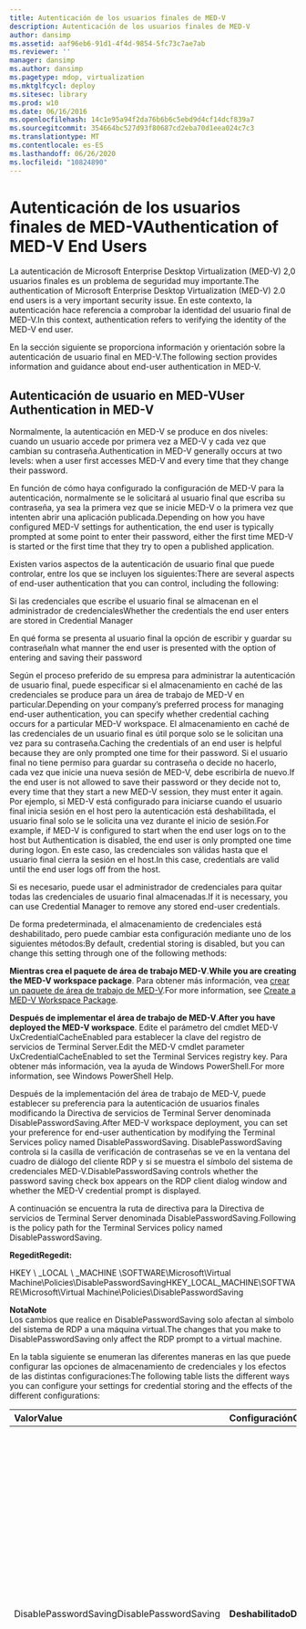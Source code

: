 ```yaml
---
title: Autenticación de los usuarios finales de MED-V
description: Autenticación de los usuarios finales de MED-V
author: dansimp
ms.assetid: aaf96eb6-91d1-4f4d-9854-5fc73c7ae7ab
ms.reviewer: ''
manager: dansimp
ms.author: dansimp
ms.pagetype: mdop, virtualization
ms.mktglfcycl: deploy
ms.sitesec: library
ms.prod: w10
ms.date: 06/16/2016
ms.openlocfilehash: 14c1e95a94f2da76b6b6c5ebd9d4cf14dcf839a7
ms.sourcegitcommit: 354664bc527d93f80687cd2eba70d1eea024c7c3
ms.translationtype: MT
ms.contentlocale: es-ES
ms.lasthandoff: 06/26/2020
ms.locfileid: "10824890"
---
```

# <span data-ttu-id="31f7e-103">Autenticación de los usuarios finales de MED-V</span><span class="sxs-lookup"><span data-stu-id="31f7e-103">Authentication of MED-V End Users</span></span>


<span data-ttu-id="31f7e-104">La autenticación de Microsoft Enterprise Desktop Virtualization (MED-V) 2,0 usuarios finales es un problema de seguridad muy importante.</span><span class="sxs-lookup"><span data-stu-id="31f7e-104">The authentication of Microsoft Enterprise Desktop Virtualization (MED-V) 2.0 end users is a very important security issue.</span></span> <span data-ttu-id="31f7e-105">En este contexto, la autenticación hace referencia a comprobar la identidad del usuario final de MED-V.</span><span class="sxs-lookup"><span data-stu-id="31f7e-105">In this context, authentication refers to verifying the identity of the MED-V end user.</span></span>

<span data-ttu-id="31f7e-106">En la sección siguiente se proporciona información y orientación sobre la autenticación de usuario final en MED-V.</span><span class="sxs-lookup"><span data-stu-id="31f7e-106">The following section provides information and guidance about end-user authentication in MED-V.</span></span>

## <span data-ttu-id="31f7e-107">Autenticación de usuario en MED-V</span><span class="sxs-lookup"><span data-stu-id="31f7e-107">User Authentication in MED-V</span></span>


<span data-ttu-id="31f7e-108">Normalmente, la autenticación en MED-V se produce en dos niveles: cuando un usuario accede por primera vez a MED-V y cada vez que cambian su contraseña.</span><span class="sxs-lookup"><span data-stu-id="31f7e-108">Authentication in MED-V generally occurs at two levels: when a user first accesses MED-V and every time that they change their password.</span></span>

<span data-ttu-id="31f7e-109">En función de cómo haya configurado la configuración de MED-V para la autenticación, normalmente se le solicitará al usuario final que escriba su contraseña, ya sea la primera vez que se inicie MED-V o la primera vez que intenten abrir una aplicación publicada.</span><span class="sxs-lookup"><span data-stu-id="31f7e-109">Depending on how you have configured MED-V settings for authentication, the end user is typically prompted at some point to enter their password, either the first time MED-V is started or the first time that they try to open a published application.</span></span>

<span data-ttu-id="31f7e-110">Existen varios aspectos de la autenticación de usuario final que puede controlar, entre los que se incluyen los siguientes:</span><span class="sxs-lookup"><span data-stu-id="31f7e-110">There are several aspects of end-user authentication that you can control, including the following:</span></span>

<span data-ttu-id="31f7e-111">Si las credenciales que escribe el usuario final se almacenan en el administrador de credenciales</span><span class="sxs-lookup"><span data-stu-id="31f7e-111">Whether the credentials the end user enters are stored in Credential Manager</span></span>

<span data-ttu-id="31f7e-112">En qué forma se presenta al usuario final la opción de escribir y guardar su contraseña</span><span class="sxs-lookup"><span data-stu-id="31f7e-112">In what manner the end user is presented with the option of entering and saving their password</span></span>

<span data-ttu-id="31f7e-113">Según el proceso preferido de su empresa para administrar la autenticación de usuario final, puede especificar si el almacenamiento en caché de las credenciales se produce para un área de trabajo de MED-V en particular.</span><span class="sxs-lookup"><span data-stu-id="31f7e-113">Depending on your company’s preferred process for managing end-user authentication, you can specify whether credential caching occurs for a particular MED-V workspace.</span></span> <span data-ttu-id="31f7e-114">El almacenamiento en caché de las credenciales de un usuario final es útil porque solo se le solicitan una vez para su contraseña.</span><span class="sxs-lookup"><span data-stu-id="31f7e-114">Caching the credentials of an end user is helpful because they are only prompted one time for their password.</span></span> <span data-ttu-id="31f7e-115">Si el usuario final no tiene permiso para guardar su contraseña o decide no hacerlo, cada vez que inicie una nueva sesión de MED-V, debe escribirla de nuevo.</span><span class="sxs-lookup"><span data-stu-id="31f7e-115">If the end user is not allowed to save their password or they decide not to, every time that they start a new MED-V session, they must enter it again.</span></span> <span data-ttu-id="31f7e-116">Por ejemplo, si MED-V está configurado para iniciarse cuando el usuario final inicia sesión en el host pero la autenticación está deshabilitada, el usuario final solo se le solicita una vez durante el inicio de sesión.</span><span class="sxs-lookup"><span data-stu-id="31f7e-116">For example, if MED-V is configured to start when the end user logs on to the host but Authentication is disabled, the end user is only prompted one time during logon.</span></span> <span data-ttu-id="31f7e-117">En este caso, las credenciales son válidas hasta que el usuario final cierra la sesión en el host.</span><span class="sxs-lookup"><span data-stu-id="31f7e-117">In this case, credentials are valid until the end user logs off from the host.</span></span>

<span data-ttu-id="31f7e-118">Si es necesario, puede usar el administrador de credenciales para quitar todas las credenciales de usuario final almacenadas.</span><span class="sxs-lookup"><span data-stu-id="31f7e-118">If it is necessary, you can use Credential Manager to remove any stored end-user credentials.</span></span>

<span data-ttu-id="31f7e-119">De forma predeterminada, el almacenamiento de credenciales está deshabilitado, pero puede cambiar esta configuración mediante uno de los siguientes métodos:</span><span class="sxs-lookup"><span data-stu-id="31f7e-119">By default, credential storing is disabled, but you can change this setting through one of the following methods:</span></span>

<span data-ttu-id="31f7e-120">**Mientras crea el paquete de área de trabajo MED-V**.</span><span class="sxs-lookup"><span data-stu-id="31f7e-120">**While you are creating the MED-V workspace package**.</span></span> <span data-ttu-id="31f7e-121">Para obtener más información, vea [crear un paquete de área de trabajo de MED-V](create-a-med-v-workspace-package.md).</span><span class="sxs-lookup"><span data-stu-id="31f7e-121">For more information, see [Create a MED-V Workspace Package](create-a-med-v-workspace-package.md).</span></span>

<span data-ttu-id="31f7e-122">**Después de implementar el área de trabajo de MED-V**.</span><span class="sxs-lookup"><span data-stu-id="31f7e-122">**After you have deployed the MED-V workspace**.</span></span> <span data-ttu-id="31f7e-123">Edite el parámetro del cmdlet MED-V UxCredentialCacheEnabled para establecer la clave del registro de servicios de Terminal Server.</span><span class="sxs-lookup"><span data-stu-id="31f7e-123">Edit the MED-V cmdlet parameter UxCredentialCacheEnabled to set the Terminal Services registry key.</span></span> <span data-ttu-id="31f7e-124">Para obtener más información, vea la ayuda de Windows PowerShell.</span><span class="sxs-lookup"><span data-stu-id="31f7e-124">For more information, see Windows PowerShell Help.</span></span>

<span data-ttu-id="31f7e-125">Después de la implementación del área de trabajo de MED-V, puede establecer su preferencia para la autenticación de usuarios finales modificando la Directiva de servicios de Terminal Server denominada DisablePasswordSaving.</span><span class="sxs-lookup"><span data-stu-id="31f7e-125">After MED-V workspace deployment, you can set your preference for end-user authentication by modifying the Terminal Services policy named DisablePasswordSaving.</span></span> <span data-ttu-id="31f7e-126">DisablePasswordSaving controla si la casilla de verificación de contraseñas se ve en la ventana del cuadro de diálogo del cliente RDP y si se muestra el símbolo del sistema de credenciales MED-V.</span><span class="sxs-lookup"><span data-stu-id="31f7e-126">DisablePasswordSaving controls whether the password saving check box appears on the RDP client dialog window and whether the MED-V credential prompt is displayed.</span></span>

<span data-ttu-id="31f7e-127">A continuación se encuentra la ruta de directiva para la Directiva de servicios de Terminal Server denominada DisablePasswordSaving.</span><span class="sxs-lookup"><span data-stu-id="31f7e-127">Following is the policy path for the Terminal Services policy named DisablePasswordSaving.</span></span>

**<span data-ttu-id="31f7e-128">Regedit</span><span class="sxs-lookup"><span data-stu-id="31f7e-128">Regedit:</span></span>**

<span data-ttu-id="31f7e-129">HKEY \ _LOCAL \ _MACHINE \\SOFTWARE\\Microsoft\\Virtual Machine\\Policies\\DisablePasswordSaving</span><span class="sxs-lookup"><span data-stu-id="31f7e-129">HKEY\_LOCAL\_MACHINE\\SOFTWARE\\Microsoft\\Virtual Machine\\Policies\\DisablePasswordSaving</span></span>

**<span data-ttu-id="31f7e-130">Nota</span><span class="sxs-lookup"><span data-stu-id="31f7e-130">Note</span></span>**  
<span data-ttu-id="31f7e-131">Los cambios que realice en DisablePasswordSaving solo afectan al símbolo del sistema de RDP a una máquina virtual.</span><span class="sxs-lookup"><span data-stu-id="31f7e-131">The changes that you make to DisablePasswordSaving only affect the RDP prompt to a virtual machine.</span></span>



<span data-ttu-id="31f7e-132">En la tabla siguiente se enumeran las diferentes maneras en las que puede configurar las opciones de almacenamiento de credenciales y los efectos de las distintas configuraciones:</span><span class="sxs-lookup"><span data-stu-id="31f7e-132">The following table lists the different ways you can configure your settings for credential storing and the effects of the different configurations:</span></span>

<table>
<colgroup>
<col width="33%" />
<col width="33%" />
<col width="33%" />
</colgroup>
<thead>
<tr class="header">
<th align="left"><span data-ttu-id="31f7e-133">Valor</span><span class="sxs-lookup"><span data-stu-id="31f7e-133">Value</span></span></th>
<th align="left"><span data-ttu-id="31f7e-134">Configuración</span><span class="sxs-lookup"><span data-stu-id="31f7e-134">Configuration</span></span></th>
<th align="left"><span data-ttu-id="31f7e-135">Resultado</span><span class="sxs-lookup"><span data-stu-id="31f7e-135">Result</span></span></th>
</tr>
</thead>
<tbody>
<tr class="odd">
<td align="left"><p><span data-ttu-id="31f7e-136">DisablePasswordSaving</span><span class="sxs-lookup"><span data-stu-id="31f7e-136">DisablePasswordSaving</span></span></p></td>
<td align="left"><p><strong><span data-ttu-id="31f7e-137">Deshabilitado</span><span class="sxs-lookup"><span data-stu-id="31f7e-137">Disabled</span></span></strong></p></td>
<td align="left"><p><span data-ttu-id="31f7e-138">Se presenta el símbolo del sistema MED-V y la casilla para aceptar está disponible y desactivada.</span><span class="sxs-lookup"><span data-stu-id="31f7e-138">The MED-V prompt is presented and a check box to accept is available and cleared.</span></span> <span data-ttu-id="31f7e-139">Si el usuario final activa la casilla, las credenciales se almacenan en caché para usarlas posteriormente.</span><span class="sxs-lookup"><span data-stu-id="31f7e-139">If the end user selects the check box, credentials are cached for subsequent use.</span></span> <span data-ttu-id="31f7e-140">El usuario final también tiene la ventaja de que solo se le pregunte cuando la contraseña venza.</span><span class="sxs-lookup"><span data-stu-id="31f7e-140">The end user also has the benefit of only being prompted when the password expires.</span></span></p>
<p></p></td>
</tr>
<tr class="even">
<td align="left"><p></p></td>
<td align="left"><p></p></td>
<td align="left"><p><span data-ttu-id="31f7e-141">Si el usuario final no activa la casilla, se muestra el mensaje de cliente de conexión a escritorio remoto (RDC) en lugar del símbolo de MED-V y la casilla de verificación aceptar está desactivada.</span><span class="sxs-lookup"><span data-stu-id="31f7e-141">If the end user does not select the check box, the Remote Desktop Connection (RDC) Client prompt is presented instead of the MED-V prompt, and the check box to accept is cleared.</span></span> <span data-ttu-id="31f7e-142">Si el usuario final activa la casilla, la credencial del cliente RDC se almacena para su uso posterior.</span><span class="sxs-lookup"><span data-stu-id="31f7e-142">If the end user selects the check box, the RDC Client credential is stored for later use.</span></span></p>
<div class="alert">
<strong><span data-ttu-id="31f7e-143">Importante</span><span class="sxs-lookup"><span data-stu-id="31f7e-143">Important</span></span></strong><br/><p><span data-ttu-id="31f7e-144">RDC no valida las credenciales cuando el usuario final las especifica.</span><span class="sxs-lookup"><span data-stu-id="31f7e-144">RDC does not validate credentials when the end user enters them.</span></span> <span data-ttu-id="31f7e-145">Si el usuario final almacena en caché las credenciales a través del símbolo de línea RDC, hay un riesgo de que se almacenen Credenciales incorrectas.</span><span class="sxs-lookup"><span data-stu-id="31f7e-145">If the end user caches the credentials through the RDC prompt, there is a risk that incorrect credentials might be stored.</span></span> <span data-ttu-id="31f7e-146">En este caso, se deben eliminar las credenciales incorrectas en el administrador de credenciales de Windows.</span><span class="sxs-lookup"><span data-stu-id="31f7e-146">In this case, the incorrect credentials must be deleted in the Windows Credential Manager.</span></span></p>
</div>
<div>

</div></td>
</tr>
<tr class="odd">
<td align="left"><p><span data-ttu-id="31f7e-147">DisablePasswordSaving</span><span class="sxs-lookup"><span data-stu-id="31f7e-147">DisablePasswordSaving</span></span></p></td>
<td align="left"><p><strong><span data-ttu-id="31f7e-148">Habilitado</span><span class="sxs-lookup"><span data-stu-id="31f7e-148">Enabled</span></span></strong></p></td>
<td align="left"><div class="alert">
<strong><span data-ttu-id="31f7e-149">Nota</span><span class="sxs-lookup"><span data-stu-id="31f7e-149">Note</span></span></strong><br/><p><span data-ttu-id="31f7e-150">Esta configuración es más segura porque no permite almacenar las credenciales de usuario final.</span><span class="sxs-lookup"><span data-stu-id="31f7e-150">This configuration is more secure because it does not allow end user credentials to be cached.</span></span></p>
</div>
<div>

</div></td>
</tr>
</tbody>
</table>



<span data-ttu-id="31f7e-151">De forma predeterminada, la instalación de MED-V configura una clave del registro en el invitado para suprimir el mensaje "la contraseña está a punto de expirar".</span><span class="sxs-lookup"><span data-stu-id="31f7e-151">By default, the MED-V installation sets a registry key in the guest to suppress the "password about to expire" prompt.</span></span> <span data-ttu-id="31f7e-152">El usuario final solo tiene que cambiar la contraseña en el host.</span><span class="sxs-lookup"><span data-stu-id="31f7e-152">The end user is only prompted for a password change on the host.</span></span> <span data-ttu-id="31f7e-153">Las credenciales que se actualizan en el host se pasan al invitado.</span><span class="sxs-lookup"><span data-stu-id="31f7e-153">Credentials that are updated on the host are passed to the guest.</span></span>

**<span data-ttu-id="31f7e-154">Actúe</span><span class="sxs-lookup"><span data-stu-id="31f7e-154">Caution</span></span>**  
<span data-ttu-id="31f7e-155">Si usa una directiva de grupo en su entorno, sabrá que puede invalidar la clave del registro, lo que provocará que las solicitudes de contraseña del invitado vuelvan a aparecer.</span><span class="sxs-lookup"><span data-stu-id="31f7e-155">If you use Group Policy in your environment, know that it can override the registry key causing the password prompts from the guest to reappear.</span></span>



### <span data-ttu-id="31f7e-156">Problemas de seguridad con la autenticación</span><span class="sxs-lookup"><span data-stu-id="31f7e-156">Security Concerns with Authentication</span></span>

<span data-ttu-id="31f7e-157">Aunque el almacenamiento en caché de las credenciales del usuario final proporcione la mejor experiencia de usuario, debe tener en cuenta los riesgos implicados.</span><span class="sxs-lookup"><span data-stu-id="31f7e-157">Even though caching the end user’s credentials provides the best user experience, you must be aware of the risks involved.</span></span>

<span data-ttu-id="31f7e-158">Cuando el almacenamiento en caché de credenciales está habilitado, la credencial de dominio del usuario final se almacena en un formato reversible dentro del administrador de credenciales de Windows.</span><span class="sxs-lookup"><span data-stu-id="31f7e-158">When credential caching is enabled, the end user’s domain credential is stored in a reversible format within the Windows Credential Manager.</span></span> <span data-ttu-id="31f7e-159">Como resultado, un atacante podría escribir una herramienta que se ejecute como un proceso de nivel de sistema o un proceso de usuario final y que recupere las credenciales del usuario final.</span><span class="sxs-lookup"><span data-stu-id="31f7e-159">As a result, an attacker could write a tool that runs as either a system level process or an end user process and that retrieves the end user's credentials.</span></span> <span data-ttu-id="31f7e-160">Solo puede reducir este riesgo si establece DisablePasswordSaving en **Enabled**.</span><span class="sxs-lookup"><span data-stu-id="31f7e-160">You can only lessen this risk by setting DisablePasswordSaving to **Enabled**.</span></span>

<span data-ttu-id="31f7e-161">Esta misma preocupación se produce cuando la autenticación de MED-V está deshabilitada, pero la configuración de directiva de servicios de Terminal Server está habilitada.</span><span class="sxs-lookup"><span data-stu-id="31f7e-161">This same concern exists when MED-V authentication is disabled but the Terminal Services policy setting is enabled.</span></span>

## <span data-ttu-id="31f7e-162">Temas relacionados</span><span class="sxs-lookup"><span data-stu-id="31f7e-162">Related topics</span></span>


[<span data-ttu-id="31f7e-163">Procedimientos recomendados de seguridad para las operaciones de MED-V</span><span class="sxs-lookup"><span data-stu-id="31f7e-163">Security Best Practices for MED-V Operations</span></span>](security-best-practices-for-med-v-operations.md)









